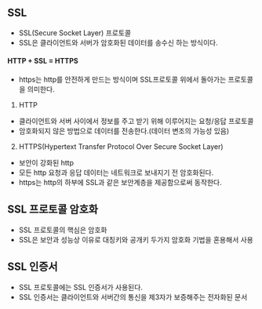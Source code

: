 ## SSL
- SSL(Secure Socket Layer) 프로토콜
- SSL은 클라이언트와 서버가 암호화된 데이터를 송수신 하는 방식이다.

#### HTTP + SSL = HTTPS
- https는 http를 안전하게 만드는 방식이며 SSL프로토콜 위에서 돌아가는 프로토콜을 의미한다.

1. HTTP
- 클라이언트와 서버 사이에서 정보를 주고 받기 위해 이루어지는 요청/응답 프로토콜
- 암호화되지 않은 방법으로 데이터를 전송한다.(데이터 변조의 가능성 있음)

2. HTTPS(Hypertext Transfer Protocol Over Secure Socket Layer)
- 보안이 강화된 http
- 모든 http 요청과 응답 데이터는 네트워크로 보내지기 전 암호화된다.
- https는 http의 하부에 SSL과 같은 보안계층을 제공함으로써 동작한다.

## SSL 프로토콜 암호화
- SSL 프로토콜의 핵심은 암호화
- SSL은 보안과 성능상 이유로 대칭키와 공개키 두가지 암호화 기법을 혼용해서 사용

## SSL 인증서
- SSL 프로토콜에는 SSL 인증서가 사용된다.
- SSL 인증서는 클라이언트와 서버간의 통신을 제3자가 보증해주는 전자화된 문서